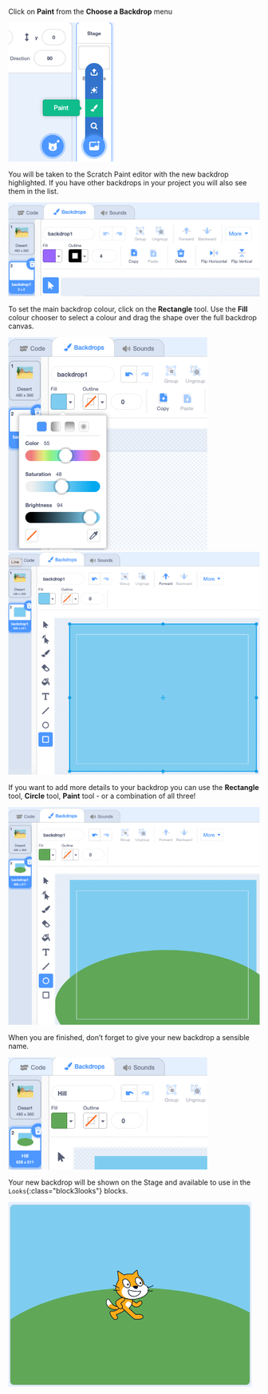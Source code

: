 Click on **Paint** from the **Choose a Backdrop** menu

![Paint icon in the choose a backdrop menu](images/paint-backdrop.png)

You will be taken to the Scratch Paint editor with the new backdrop highlighted. If you have other backdrops in your project you will also see them in the list.

![New background shown in paint editor](images/new-background-in-editor.png)

To set the main backdrop colour, click on the **Rectangle** tool. Use the **Fill** colour chooser to select a colour and drag the shape over the full backdrop canvas.

![New background shown in paint editor](images/fill-colour-tool.png) ![New background shown in paint editor](images/single-colour-backdrop.png)

If you want to add more details to your backdrop you can use the **Rectangle** tool, **Circle** tool, **Paint** tool - or a combination of all three!

![New background shown in paint editor](images/hill-backdrop.png)

When you are finished, don’t forget to give your new backdrop a sensible name.

![New background shown in paint editor](images/name-backdrop.png)

Your new backdrop will be shown on the Stage and available to use in the `Looks`{:class="block3looks"} blocks.

![New background shown in paint editor](images/finished-backdrop.png)
